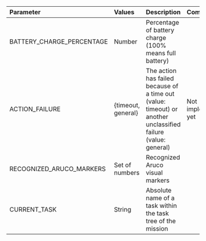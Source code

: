
| Parameter   |  Values | Description | Comments |
| :-----------|:---------------|:------------|:------------|
|  BATTERY_CHARGE_PERCENTAGE | Number | Percentage of battery charge (100% means full battery) |
|  ACTION_FAILURE | {timeout, general} | The action has failed because of a time out (value: timeout) or another unclassified failure (value: general) | Not implemented yet |
|  RECOGNIZED_ARUCO_MARKERS | Set of numbers | Recognized Aruco visual markers |
|  CURRENT_TASK | String | Absolute name of a task within the task tree of the mission |
